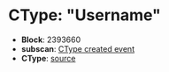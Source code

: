 # CType: "Username"

* **Block**: 2393660
* **subscan**: [CType created event](https://spiritnet.subscan.io/extrinsic/0x54d029ed8b941633c9eeec51525f395604a8e4aa90e76640d20a4de62a7abf66?event=2393660-80)
* **CType**: [source](./ctype.json)
